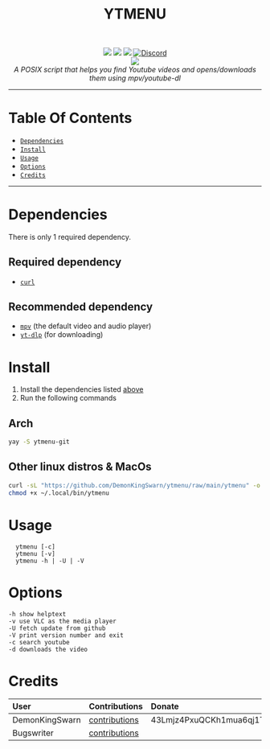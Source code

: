 <h1 align="center">YTMENU</h1>
<br>
<p align="center">
<a href="https://github.com/demonkingswarn/ytmenu/stargazers"><img src="https://img.shields.io/github/stars/demonkingswarn/ytmenu?color=orange&logo=github&style=flat-square"></a>
<a href="https://github.com/demonkingswarn/ytmenu/graphs/contributors"><img src="https://img.shields.io/github/contributors/demonkingswarn/ytmenu?style=flat-square"></a>
<a href="https://github.com/demonkingswarn/ytmenu/commits/main"><img src="https://img.shields.io/github/commit-activity/m/demonkingswarn/ytmenu?color=green&style=flat-square"></a>
<a href="https://matrix.to/#/#demonkingswarn:matrix.org"><img src="https://img.shields.io/static/v1?color=%230eb687&message=chat&logo=matrix&label=matrix&style=flat-square" alt="Discord"></a>
<br />
<a href="https://discord.gg/JF85vTkDyC"><img src="https://invidget.switchblade.xyz/JF85vTkDyC"></a>
<br />
 <i>A POSIX script that helps you find Youtube videos and opens/downloads them using mpv/youtube-dl</i>
 <br />
 </p>

---

# Table Of Contents

* [`Dependencies`](#Dependencies)
* [`Install`](#Install)
* [`Usage`](#Usage)
* [`Options`](#Options)
* [`Credits`](#Credits)
---

# Dependencies

There is only 1 required dependency.

## Required dependency

* [`curl`](https://github.com/curl/curl)

## Recommended dependency

* [`mpv`](https://github.com/mpv-player/mpv) (the default video and audio player)
* [`yt-dlp`](https://github.com/yt-dlp/yt-dlp) (for downloading)

# Install

1. Install the dependencies listed [above](#Dependencies)
2. Run the following commands

## Arch

```sh
yay -S ytmenu-git
```

## Other linux distros & MacOs

```sh
curl -sL "https://github.com/DemonKingSwarn/ytmenu/raw/main/ytmenu" -o ~/.local/bin/ytmenu
chmod +x ~/.local/bin/ytmenu
```

# Usage

```
  ytmenu [-c]
  ytmenu [-v]
  ytmenu -h | -U | -V
```

# Options

```
-h show helptext
-v use VLC as the media player
-U fetch update from github
-V print version number and exit
-c search youtube
-d downloads the video
```

# Credits

| User           | Contributions                             | Donate|
| :---           | :---                                      | :--- |
| DemonKingSwarn    | [contributions](./credits/demonkingswarn.md) | 43Lmjz4PxuQCKh1mua6qj1Ti5HVDJU1ta6gzock4G3uSW4bb8FGADsSJ6GHhwBK6hLHyE2ARai9ijHsFW76rpRBkBzEg7Jp |
| Bugswriter 	| [contributions](./credits/bugswriter.md) | |

